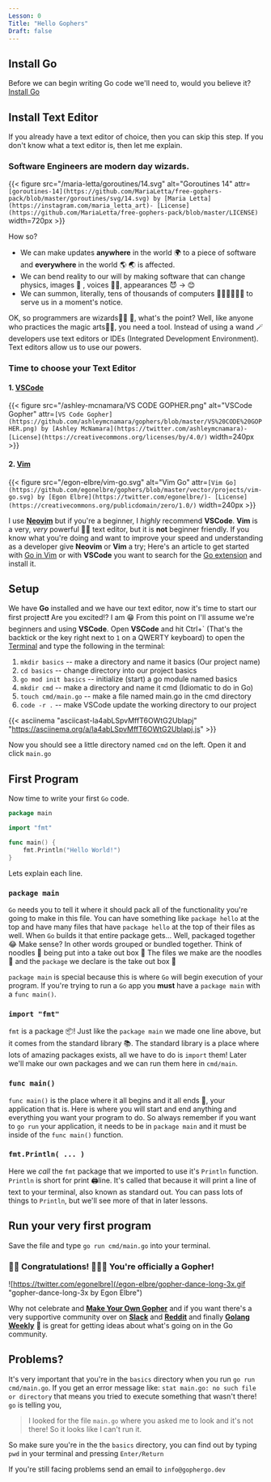 ```yaml
---
Lesson: 0
Title: "Hello Gophers"
Draft: false
---
```


## Install Go

Before we can begin writing Go code we'll need to, would you believe it?
[Install Go](https://go.dev/doc/install)

## Install Text Editor

If you already have a text editor of choice, then you can skip this step. If
you don't know what a text editor is, then let me explain.

### Software Engineers are modern day wizards.

{{< figure src="/maria-letta/goroutines/14.svg" alt="Goroutines 14"
attr=`[goroutines-14](https://github.com/MariaLetta/free-gophers-pack/blob/master/goroutines/svg/14.svg) by
[Maria Letta](https://instagram.com/maria_letta_art)-
[License](https://github.com/MariaLetta/free-gophers-pack/blob/master/LICENSE)`
width=720px >}}

How so?
- We can make updates **anywhere** in the world 🌍 to a piece of software and
  **everywhere** in the world 🌎 🌏 is affected.
- We can bend reality to our will by making software that can change physics,
  images 🌌 , voices 👹💬, appearances 😈 -> 😊
- We can summon, literally, tens of thousands of computers 🤖🤖🤖🤖🤖🤖 to
  serve us in a moment's notice.

OK, so programmers are wizards🧙‍♂️  🧙, what's the point? Well, like
anyone who practices the magic arts🧝🧚, you need a tool. Instead of using a
wand 🪄 developers use text editors or IDEs (Integrated Development
Environment). Text editors allow us to use our powers.

### Time to choose your Text Editor

#### 1. [VSCode](https://code.visualstudio.com/)

{{< figure src="/ashley-mcnamara/VS CODE GOPHER.png" alt="VSCode Gopher"
attr=`[VS Code Gopher](https://github.com/ashleymcnamara/gophers/blob/master/VS%20CODE%20GOPHER.png)
by [Ashley McNamara](https://twitter.com/ashleymcnamara)-
[License](https://creativecommons.org/licenses/by/4.0/)`
width=240px >}}

#### 2. [Vim](https://www.vim.org/download.php)

{{< figure src="/egon-elbre/vim-go.svg" alt="Vim Go" attr=`[Vim
Go](https://github.com/egonelbre/gophers/blob/master/vector/projects/vim-go.svg) by
[Egon Elbre](https://twitter.com/egonelbre/)-
[License](https://creativecommons.org/publicdomain/zero/1.0/)` width=240px >}}

I use **[Neovim](https://github.com/neovim/neovim/wiki/Installing-Neovim)** but if you're a beginner, I _highly_ recommend **VSCode**.
**Vim** is a very, _very_ powerful 🦸‍♀️ text editor, but it is **not**
beginner friendly. If you know what you're doing and want to improve your speed
and understanding as a developer give **Neovim** or **Vim** a try; Here's an
article to get started with [Go in
Vim](https://farazdagi.com/posts/2015-01-10-vim-as-golang-ide/) or with
**VSCode** you want to search for the [Go
extension](https://code.visualstudio.com/docs/languages/go) and install it.

## Setup

We have **Go** installed and we have our text editor, now it's time to start
our first project❗ Are you excited⁉️ I am 😁 From this point on I'll assume
we're beginners and using **VSCode**. Open **VSCode** and hit Ctrl+\` (That's
the backtick or the key right next to `1` on a QWERTY keyboard) to open the
[Terminal](https://code.visualstudio.com/docs/editor/integrated-terminal) and
type the following in the terminal:

1. `mkdir basics` -- make a directory and name it basics (Our project name)
1. `cd basics` -- change directory into our project basics
1. `go mod init basics` -- initialize (start) a go module named basics
1. `mkdir cmd` -- make a directory and name it cmd (Idiomatic to do in Go)
1. `touch cmd/main.go` -- make a file named main.go in the cmd directory
1. `code -r .` -- make VSCode update the working directory to our project

{{< asciinema "asciicast-la4abLSpvMffT6OWtG2Ublapj"
  "https://asciinema.org/a/la4abLSpvMffT6OWtG2Ublapj.js" >}}

Now you should see a little directory named `cmd` on the left. Open it
and click `main.go`

## First Program

Now time to write your first `Go` code.

```go
package main

import "fmt"

func main() {
	fmt.Println("Hello World!")
}
```

Lets explain each line.

### `package main`

`Go` needs you to tell it where it should pack all of the functionality you're
going to make in this file. You can have something like `package hello` at the
top and have many files that have `package hello` at the top of their files as
well. When `Go` builds it that entire package gets... Well, packaged together
😂 Make sense? In other words grouped or bundled together. Think of noodles 🍜
being put into a take out box 🥡 The files we make are the noodles 🍜 and the
`package` we declare is the take out box 🥡 

`package main` is special because this is where `Go` will begin execution of
your program. If you're trying to run a `Go` app you **must** have a `package
main` with a `func main()`.

### `import "fmt"`

`fmt` is a package 📦! Just like the `package main` we made one line above, but
it comes from the standard library 📚. The standard library is a place where
lots of amazing packages exists, all we have to do is `import` them! Later
we'll make our own packages and we can run them here in `cmd/main`.

### `func main()`

`func main()` is the place where it all begins and it all ends 🏁, your
application that is. Here is where you will start and end anything and
everything you want your program to do. So always remember if you want to `go
run` your application, it needs to be in `package main` and it must be inside
of the `func main()` function.

### `fmt.Println( ... )`

Here we _call_ the `fmt` package that we imported to use it's `Println`
function. `Println` is short for print 🖨️line. It's called that because it will
print a line of text to your terminal, also known as standard out. You can pass
lots of things to `Println`, but we'll see more of that in later lessons.

## Run your very first program

Save the file and type `go run cmd/main.go` into your terminal.

### 🥳🥳 Congratulations! 🎉🎊🎉 You're officially a Gopher!

![https://twitter.com/egonelbre](/egon-elbre/gopher-dance-long-3x.gif "gopher-dance-long-3x by Egon Elbre")

Why not celebrate and **[Make Your Own Gopher](https://gopherize.me/)** and if
you want there's a very supportive community over on
**[Slack](https://invite.slack.golangbridge.org/)** and
**[Reddit](https://www.reddit.com/r/golang/)** and finally **[Golang
Weekly](https://golangweekly.com/)** 📰 is great for getting ideas about what's
going on in the Go community.

## Problems?

It's very important that you're in the `basics` directory when you run `go run
cmd/main.go`. If you get an error message like: `stat main.go: no such file or
directory` that means you tried to execute something that wasn't there! `go` is
telling you,

> I looked for the file `main.go` where you asked me to look and it's not
> there! So it looks like I can't run it.

So make sure you're in the the `basics` directory, you can find out by
typing `pwd` in your terminal and pressing `Enter/Return`

If you're still facing problems send an email to `info@gophergo.dev`
